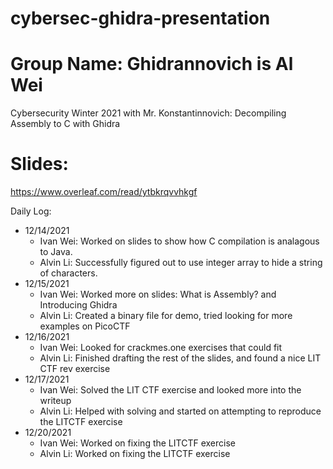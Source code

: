 # cybersec-ghidra-presentation
# Group Name: Ghidrannovich is Al Wei
Cybersecurity Winter 2021 with Mr. Konstantinnovich: Decompiling Assembly to C with Ghidra

# Slides:
https://www.overleaf.com/read/ytbkrqvvhkgf

Daily Log:
- 12/14/2021
    - Ivan Wei: Worked on slides to show how C compilation is analagous to Java.
    - Alvin Li: Successfully figured out to use integer array to hide a string of characters.
- 12/15/2021
    - Ivan Wei: Worked more on slides: What is Assembly? and Introducing Ghidra
    - Alvin Li: Created a binary file for demo, tried looking for more examples on PicoCTF
- 12/16/2021
    - Ivan Wei: Looked for crackmes.one exercises that could fit
    - Alvin Li: Finished drafting the rest of the slides, and found a nice LIT CTF rev exercise 
- 12/17/2021
    - Ivan Wei: Solved the LIT CTF exercise and looked more into the writeup 
    - Alvin Li: Helped with solving and started on attempting to reproduce the LITCTF exercise
- 12/20/2021
    - Ivan Wei: Worked on fixing the LITCTF exercise
    - Alvin Li: Worked on fixing the LITCTF exercise
